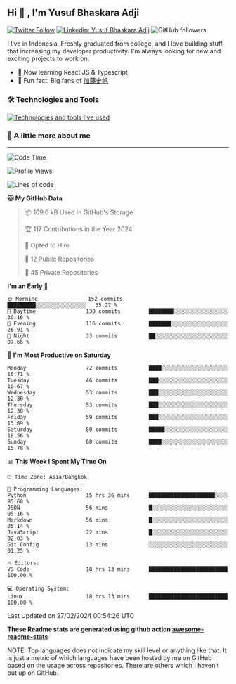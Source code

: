 ## Hi 👋 ,  I'm Yusuf Bhaskara Adji

[![Twitter Follow](https://img.shields.io/twitter/follow/frelein_asli?label=Follow)](https://twitter.com/intent/follow?screen_name=frelein_asli)
[![Linkedin: Yusuf Bhaskara Adji](https://img.shields.io/badge/-yusufadji-blue?style=flat-square&logo=Linkedin&logoColor=white&link=https://www.linkedin.com/in/yusuf-bhaskara-adji/)](https://www.linkedin.com/in/yusuf-bhaskara-adji/)
![GitHub followers](https://img.shields.io/github/followers/yusufadji?label=Follow&style=social)


I live in Indonesia, Freshly graduated from college, and I love building stuff that increasing my developer productivity. I'm always looking for new and exciting projects to work on.

- 🌱 Now learning React JS & Typescript
- 🐻 Fun fact: Big fans of [加藤史帆](https://www.instagram.com/katoshi.official/)

### 🛠️ Technologies and Tools
[![Technologies and tools I've used](https://skillicons.dev/icons?i=html,css,js,ts,php,python,kotlin,tailwind,bootstrap,next,express,sequelize,mysql,firebase,vercel,vscode,androidstudio,bash,git,postman,figma,docker,linux&perline=12)](#)

### 🐣 A little more about me
---

<!--START_SECTION:waka-->
![Code Time](http://img.shields.io/badge/Code%20Time-915%20hrs%2037%20mins-blue)

![Profile Views](http://img.shields.io/badge/Profile%20Views-2-blue)

![Lines of code](https://img.shields.io/badge/From%20Hello%20World%20I%27ve%20Written-66.2%20thousand%20lines%20of%20code-blue)

**🐱 My GitHub Data** 

> 📦 169.0 kB Used in GitHub's Storage 
 > 
> 🏆 117 Contributions in the Year 2024
 > 
> 💼 Opted to Hire
 > 
> 📜 12 Public Repositories 
 > 
> 🔑 45 Private Repositories 
 > 
**I'm an Early 🐤** 

```text
🌞 Morning                152 commits         █████████░░░░░░░░░░░░░░░░   35.27 % 
🌆 Daytime                130 commits         ████████░░░░░░░░░░░░░░░░░   30.16 % 
🌃 Evening                116 commits         ███████░░░░░░░░░░░░░░░░░░   26.91 % 
🌙 Night                  33 commits          ██░░░░░░░░░░░░░░░░░░░░░░░   07.66 % 
```
📅 **I'm Most Productive on Saturday** 

```text
Monday                   72 commits          ████░░░░░░░░░░░░░░░░░░░░░   16.71 % 
Tuesday                  46 commits          ███░░░░░░░░░░░░░░░░░░░░░░   10.67 % 
Wednesday                53 commits          ███░░░░░░░░░░░░░░░░░░░░░░   12.30 % 
Thursday                 53 commits          ███░░░░░░░░░░░░░░░░░░░░░░   12.30 % 
Friday                   59 commits          ███░░░░░░░░░░░░░░░░░░░░░░   13.69 % 
Saturday                 80 commits          █████░░░░░░░░░░░░░░░░░░░░   18.56 % 
Sunday                   68 commits          ████░░░░░░░░░░░░░░░░░░░░░   15.78 % 
```


📊 **This Week I Spent My Time On** 

```text
🕑︎ Time Zone: Asia/Bangkok

💬 Programming Languages: 
Python                   15 hrs 36 mins      █████████████████████░░░░   85.68 % 
JSON                     56 mins             █░░░░░░░░░░░░░░░░░░░░░░░░   05.16 % 
Markdown                 56 mins             █░░░░░░░░░░░░░░░░░░░░░░░░   05.14 % 
JavaScript               22 mins             █░░░░░░░░░░░░░░░░░░░░░░░░   02.03 % 
Git Config               13 mins             ░░░░░░░░░░░░░░░░░░░░░░░░░   01.25 % 

🔥 Editors: 
VS Code                  18 hrs 13 mins      █████████████████████████   100.00 % 

💻 Operating System: 
Linux                    18 hrs 13 mins      █████████████████████████   100.00 % 
```


 Last Updated on 27/02/2024 00:54:26 UTC
<!--END_SECTION:waka-->

**These Readme stats are generated using github action [awesome-readme-stats](https://github.com/anmol098/waka-readme-stats)**

NOTE: Top languages does not indicate my skill level or anything like that. It is just a metric of which languages have been hosted by me on GitHub based on the usage across repositories. There are others which I haven't put up on GitHub.